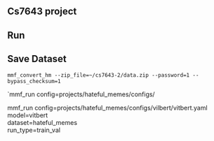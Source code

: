 ## Cs7643 project


## Run 

## Save Dataset

`mmf_convert_hm --zip_file=~/cs7643-2/data.zip --password=1 --bypass_checksum=1`

`mmf_run config=projects/hateful_memes/configs/

mmf_run config=projects/hateful_memes/configs/vilbert/vitbert.yaml \
    model=vitbert \
    dataset=hateful_memes \
    run_type=train_val
